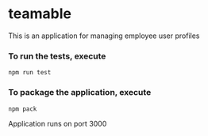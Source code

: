 # teamable
This is an application for managing employee user profiles 

### To run the tests, execute

    npm run test

### To package the application, execute

    npm pack

Application runs on port 3000
